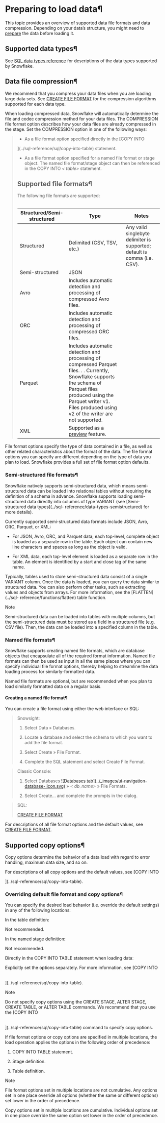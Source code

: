 # Preparing to load data¶

This topic provides an overview of supported data file formats and data
compression. Depending on your data’s structure, you might need to
[prepare](data-load-considerations-prepare) the data before loading it.

## Supported data types¶

See [SQL data types reference](../sql-reference-data-types) for descriptions
of the data types supported by Snowflake.

## Data file compression¶

We recommend that you compress your data files when you are loading large data
sets. See [CREATE FILE FORMAT](../sql-reference/sql/create-file-format) for
the compression algorithms supported for each data type.

When loading compressed data, Snowflake will automatically determine the file
and codec compression method for your data files. The COMPRESSION file format
option describes how your data files are already compressed in the stage. Set
the COMPRESSION option in one of the following ways:

>   * As a file format option specified directly in the [COPY INTO
> <table>](../sql-reference/sql/copy-into-table) statement.
>
>   * As a file format option specified for a named file format or stage
> object. The named file format/stage object can then be referenced in the
> COPY INTO _< table>_ statement.
>
>

## Supported file formats¶

The following file formats are supported:

> Structured/Semi-structured | Type | Notes  
> ---|---|---  
> Structured | Delimited (CSV, TSV, etc.) | Any valid singlebyte delimiter is supported; default is comma (i.e. CSV).  
> Semi-structured | JSON |   
> | Avro | Includes automatic detection and processing of compressed Avro files.  
> | ORC | Includes automatic detection and processing of compressed ORC files.  
> | Parquet | Includes automatic detection and processing of compressed Parquet files. . . Currently, Snowflake supports the schema of Parquet files produced using the Parquet writer v1. Files produced using v2 of the writer are not supported.  
> | XML | Supported as a [preview](../release-notes/preview-features) feature.  
  
File format options specify the type of data contained in a file, as well as
other related characteristics about the format of the data. The file format
options you can specify are different depending on the type of data you plan
to load. Snowflake provides a full set of file format option defaults.

### Semi-structured file formats¶

Snowflake natively supports semi-structured data, which means semi-structured
data can be loaded into relational tables without requiring the definition of
a schema in advance. Snowflake supports loading semi-structured data directly
into columns of type VARIANT (see [Semi-structured data types](../sql-
reference/data-types-semistructured) for more details).

Currently supported semi-structured data formats include JSON, Avro, ORC,
Parquet, or XML:

  * For JSON, Avro, ORC, and Parquet data, each top-level, complete object is loaded as a separate row in the table. Each object can contain new line characters and spaces as long as the object is valid.

  * For XML data, each top-level element is loaded as a separate row in the table. An element is identified by a start and close tag of the same name.

Typically, tables used to store semi-structured data consist of a single
VARIANT column. Once the data is loaded, you can query the data similar to
structured data. You can also perform other tasks, such as extracting values
and objects from arrays. For more information, see the [FLATTEN](../sql-
reference/functions/flatten) table function.

Note

Semi-structured data can be loaded into tables with multiple columns, but the
semi-structured data must be stored as a field in a structured file (e.g. CSV
file). Then, the data can be loaded into a specified column in the table.

### Named file formats¶

Snowflake supports creating named file formats, which are database objects
that encapsulate all of the required format information. Named file formats
can then be used as input in all the same places where you can specify
individual file format options, thereby helping to streamline the data loading
process for similarly-formatted data.

Named file formats are optional, but are recommended when you plan to load
similarly formatted data on a regular basis.

#### Creating a named file format¶

You can create a file format using either the web interface or SQL:

> Snowsight:
>  
>
>   1. Select Data » Databases.
>
>   2. Locate a database and select the schema to which you want to add the
> file format.
>
>   3. Select Create » File Format.
>
>   4. Complete the SQL statement and select Create File Format.
>
>

> Classic Console:
>  
>
>   1. Select Databases [![Databases tab](../_images/ui-navigation-database-
> icon.svg)](../_images/ui-navigation-database-icon.svg) » _< db_name>_ » File
> Formats.
>
>   2. Select Create… and complete the prompts in the dialog.
>
>

> SQL:
>  
>
> [CREATE FILE FORMAT](../sql-reference/sql/create-file-format)

For descriptions of all file format options and the default values, see
[CREATE FILE FORMAT](../sql-reference/sql/create-file-format).

## Supported copy options¶

Copy options determine the behavior of a data load with regard to error
handling, maximum data size, and so on.

For descriptions of all copy options and the default values, see [COPY INTO
<table>](../sql-reference/sql/copy-into-table).

### Overriding default file format and copy options¶

You can specify the desired load behavior (i.e. override the default settings)
in any of the following locations:

In the table definition:

    

Not recommended.

In the named stage definition:

    

Not recommended.

Directly in the COPY INTO TABLE statement when loading data:

    

Explicitly set the options separately. For more information, see [COPY INTO
<table>](../sql-reference/sql/copy-into-table).

Note

Do not specify copy options using the CREATE STAGE, ALTER STAGE, CREATE TABLE,
or ALTER TABLE commands. We recommend that you use the [COPY INTO
<table>](../sql-reference/sql/copy-into-table) command to specify copy
options.

If file format options or copy options are specified in multiple locations,
the load operation applies the options in the following order of precedence:

  1. COPY INTO TABLE statement.

  2. Stage definition.

  3. Table definition.

Note

File format options set in multiple locations are not cumulative. Any options
set in one place override all options (whether the same or different options)
set lower in the order of precedence.

Copy options set in multiple locations are cumulative. Individual options set
in one place override the same option set lower in the order of precedence.

